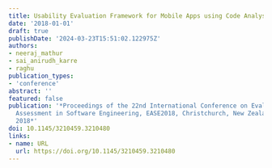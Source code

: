 ```yaml
---
title: Usability Evaluation Framework for Mobile Apps using Code Analysis
date: '2018-01-01'
draft: true
publishDate: '2024-03-23T15:51:02.122975Z'
authors:
- neeraj_mathur
- sai_anirudh_karre
- raghu
publication_types:
- 'conference'
abstract: ''
featured: false
publication: '*Proceedings of the 22nd International Conference on Evaluation and
  Assessment in Software Engineering, EASE2018, Christchurch, New Zealand, June 28-29,
  2018*'
doi: 10.1145/3210459.3210480
links:
- name: URL
  url: https://doi.org/10.1145/3210459.3210480
---
```



